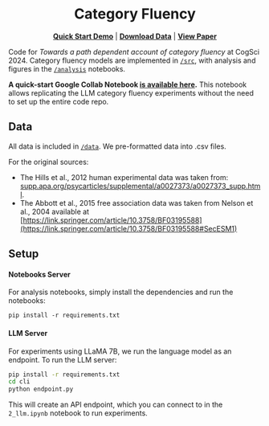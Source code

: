<div align="center">
    <h1>Category Fluency</h1>

[**Quick Start Demo**](https://colab.research.google.com/drive/1C2tNUf0ao1hDgmWNZ_6ySYD2T5NefSwp?usp=sharing)  | [**Download Data**](/data) | [**View Paper**](https://arxiv.org/abs/2405.06714)
</div>

Code for *Towards a path dependent account of category fluency* at CogSci 2024. Category fluency models are implemented in [`/src`](/src/), with analysis and figures in the [`/analysis`](/analysis/) notebooks.

**A quick-start Google Collab Notebook [is available here](https://colab.research.google.com/drive/1C2tNUf0ao1hDgmWNZ_6ySYD2T5NefSwp?usp=sharing).** This notebook allows replicating the LLM category fluency experiments without the need to set up the entire code repo.

## Data

All data is included in [`/data`](/data/). We pre-formatted data into .csv files.

For the original sources: 
- The Hills et al., 2012 human experimental data was taken from: [supp.apa.org/psycarticles/supplemental/a0027373/a0027373_supp.html](https://supp.apa.org/psycarticles/supplemental/a0027373/a0027373_supp.html). 
- The Abbott et al., 2015 free association data was taken from Nelson et al., 2004 available at [https://link.springer.com/article/10.3758/BF03195588](https://link.springer.com/article/10.3758/BF03195588#SecESM1)

## Setup

#### Notebooks Server

For analysis notebooks, simply install the dependencies and run the notebooks:

```
pip install -r requirements.txt
```

#### LLM Server

For experiments using LLaMA 7B, we run the language model as an endpoint. To run the LLM server:

```sh
pip install -r requirements.txt
cd cli
python endpoint.py
```

This will create an API endpoint, which you can connect to in the `2_llm.ipynb` notebook to run experiments.